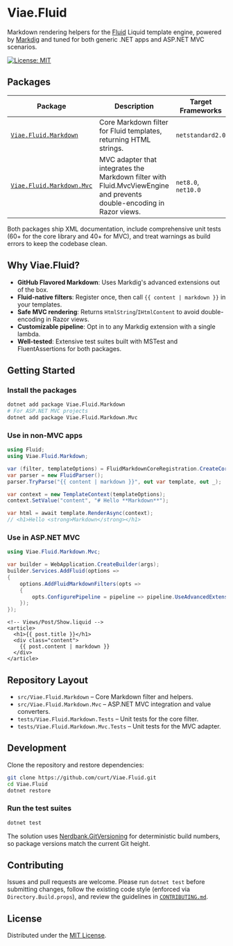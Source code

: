 # Viae.Fluid

Markdown rendering helpers for the [Fluid](https://github.com/sebastienros/fluid) Liquid template engine, powered by [Markdig](https://github.com/xoofx/markdig) and tuned for both generic .NET apps and ASP.NET MVC scenarios.

[![License: MIT](https://img.shields.io/badge/License-MIT-yellow.svg)](https://opensource.org/licenses/MIT)

## Packages

| Package | Description | Target Frameworks |
| --- | --- | --- |
| [`Viae.Fluid.Markdown`](src/Viae.Fluid.Markdown/README.md) | Core Markdown filter for Fluid templates, returning HTML strings. | `netstandard2.0` |
| [`Viae.Fluid.Markdown.Mvc`](src/Viae.Fluid.Markdown.Mvc/README.md) | MVC adapter that integrates the Markdown filter with Fluid.MvcViewEngine and prevents double-encoding in Razor views. | `net8.0`, `net10.0` |

Both packages ship XML documentation, include comprehensive unit tests (60+ for the core library and 40+ for MVC), and treat warnings as build errors to keep the codebase clean.

## Why Viae.Fluid?

- **GitHub Flavored Markdown**: Uses Markdig's advanced extensions out of the box.
- **Fluid-native filters**: Register once, then call `{{ content | markdown }}` in your templates.
- **Safe MVC rendering**: Returns `HtmlString`/`IHtmlContent` to avoid double-encoding in Razor views.
- **Customizable pipeline**: Opt in to any Markdig extension with a single lambda.
- **Well-tested**: Extensive test suites built with MSTest and FluentAssertions for both packages.

## Getting Started

### Install the packages

```bash
dotnet add package Viae.Fluid.Markdown
# For ASP.NET MVC projects
dotnet add package Viae.Fluid.Markdown.Mvc
```

### Use in non-MVC apps

```csharp
using Fluid;
using Viae.Fluid.Markdown;

var (filter, templateOptions) = FluidMarkdownCoreRegistration.CreateCore();
var parser = new FluidParser();
parser.TryParse("{{ content | markdown }}", out var template, out _);

var context = new TemplateContext(templateOptions);
context.SetValue("content", "# Hello **Markdown**");

var html = await template.RenderAsync(context);
// <h1>Hello <strong>Markdown</strong></h1>
```

### Use in ASP.NET MVC

```csharp
using Viae.Fluid.Markdown.Mvc;

var builder = WebApplication.CreateBuilder(args);
builder.Services.AddFluid(options =>
{
    options.AddFluidMarkdownFilters(opts =>
    {
        opts.ConfigurePipeline = pipeline => pipeline.UseAdvancedExtensions();
    });
});
```

```liquid
<!-- Views/Post/Show.liquid -->
<article>
  <h1>{{ post.title }}</h1>
  <div class="content">
    {{ post.content | markdown }}
  </div>
</article>
```

## Repository Layout

- `src/Viae.Fluid.Markdown` – Core Markdown filter and helpers.
- `src/Viae.Fluid.Markdown.Mvc` – ASP.NET MVC integration and value converters.
- `tests/Viae.Fluid.Markdown.Tests` – Unit tests for the core filter.
- `tests/Viae.Fluid.Markdown.Mvc.Tests` – Unit tests for the MVC adapter.

## Development

Clone the repository and restore dependencies:

```bash
git clone https://github.com/curt/Viae.Fluid.git
cd Viae.Fluid
dotnet restore
```

### Run the test suites

```bash
dotnet test
```

The solution uses [Nerdbank.GitVersioning](version.json) for deterministic build numbers, so package versions match the current Git height.

## Contributing

Issues and pull requests are welcome. Please run `dotnet test` before submitting changes, follow the existing code style (enforced via `Directory.Build.props`), and review the guidelines in [`CONTRIBUTING.md`](CONTRIBUTING.md).

## License

Distributed under the [MIT License](LICENSE).
